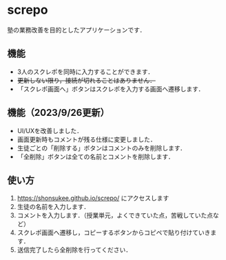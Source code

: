 # screpo
塾の業務改善を目的としたアプリケーションです．

## 機能
- 3人のスクレポを同時に入力することができます．
- ~~更新しない限り，接続が切れることはありません．~~
- 「スクレポ画面へ」ボタンはスクレポを入力する画面へ遷移します．

## 機能（2023/9/26更新）
- UI/UXを改善しました．
- 画面更新時もコメントが残る仕様に変更しました．
- 生徒ごとの「削除する」ボタンはコメントのみを削除します．
- 「全削除」ボタンは全ての名前とコメントを削除します．

## 使い方
1. https://shonsukee.github.io/screpo/ にアクセスします
2. 生徒の名前を入力します．
3. コメントを入力します．（授業単元，よくできていた点，苦戦していた点など）
4. スクレポ画面へ遷移し，コピーするボタンからコピペで貼り付けていきます．
5. 送信完了したら全削除を行ってください．
